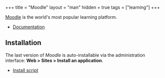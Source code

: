 +++
title = "Moodle"
layout = "man"
hidden = true
tags = ["learning"]
+++

[Moodle](https://moodle.org/) is the world's most popular learning platform.

- [Documentation](https://docs.moodle.org/311/en/Main_page)

## Installation

The last version of *Moodle* is auto-installable via the administration interface: **Web > Sites > Install an application**.

- [Install script](https://admin.alwaysdata.com/site/application/script/51/detail/)
